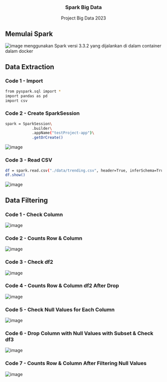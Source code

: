 <br />
<div align="center">
<h3 align="center">Spark Big Data</h3>

  <p align="center">
    Project Big Data 2023
  </p>
</div>

## Memulai Spark
![image](https://user-images.githubusercontent.com/86558365/228115462-3cb62086-c4e5-4cb0-ba3b-e434b9aef702.png)
menggunakan Spark versi 3.3.2 yang dijalankan di dalam container dalam docker

## Data Extraction
### Code 1 - Import
```sh
from pyspark.sql import *
import pandas as pd
import csv
```
### Code 2 - Create SparkSession
```sh
spark = SparkSession\
            .builder\
            .appName("testProject-app")\
            .getOrCreate()
```
![image](https://user-images.githubusercontent.com/86558365/232996254-9a01fe57-18a1-4020-a574-d3bb1c9ef16a.png)

### Code 3 - Read CSV
```sh
df = spark.read.csv("./data/trending.csv", header=True, inferSchema=True, multiLine=True, escape='"')
df.show()
```
![image](https://user-images.githubusercontent.com/86558365/232996400-70d5d8a1-5485-44f7-a84f-c4bbe92e02e1.png)

## Data Filtering
### Code 1 - Check Column
![image](https://user-images.githubusercontent.com/86558365/236971004-7fdd291f-be2c-48fc-8c27-c747dffacb8c.png)

### Code 2 - Counts Row & Column
![image](https://user-images.githubusercontent.com/86558365/236971101-5f20a94c-adb2-4e19-b95e-2fb5e28801d1.png)

### Code 3 - Check df2
![image](https://user-images.githubusercontent.com/86558365/236971534-42a42a47-4562-4ab4-886a-57104ec4ded5.png)

### Code 4 - Counts Row & Column df2 After Drop
![image](https://user-images.githubusercontent.com/86558365/236971637-fa78147d-356b-4a00-842d-36961506b86f.png)

### Code 5 - Check Null Values for Each Column
![image](https://user-images.githubusercontent.com/86558365/236973263-e9ed6d67-9e1d-4d1b-bd26-ec6783abfd06.png)

### Code 6 - Drop Column with Null Values with Subset & Check df3
![image](https://user-images.githubusercontent.com/86558365/236973296-6a4ef9bd-29e9-43d8-bb6d-17ef383c4410.png)

### Code 7 - Counts Row & Column After Filtering Null Values
![image](https://user-images.githubusercontent.com/86558365/236973454-412c977c-b65d-427b-865c-ceea6baca332.png)
